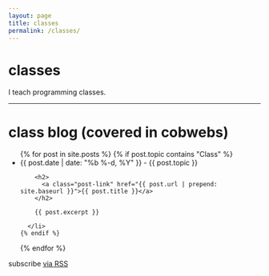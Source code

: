 ```yaml
---
layout: page
title: classes
permalink: /classes/
---
```


# classes

I teach programming classes.

---

# class blog (covered in cobwebs)

<ul class="post-list">
  {% for post in site.posts %}
    {% if post.topic contains "Class" %}
      <li>
        <span class="post-meta">{{ post.date | date: "%b %-d, %Y" }}</span>&nbsp;-&nbsp;<span>{{ post.topic }}</span>

        <h2>
          <a class="post-link" href="{{ post.url | prepend: site.baseurl }}">{{ post.title }}</a>
        </h2>

        {{ post.excerpt }}

      </li>
    {% endif %}
  {% endfor %}
</ul>

<p class="rss-subscribe">subscribe <a href="{{ "/feed.xml" | prepend: site.baseurl }}">via RSS</a></p>
